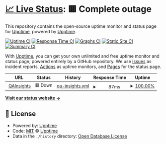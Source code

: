 # [📈 Live Status](https://upptime.github.io/upptime): <!--live status--> **🟥 Complete outage**

This repository contains the open-source uptime monitor and status page for [Upptime](https://upptime.js.org), powered by [Upptime](https://github.com/upptime/upptime).

[![Uptime CI](https://github.com/upptime/upptime/workflows/Uptime%20CI/badge.svg)](https://github.com/upptime/upptime/actions?query=workflow%3A%22Uptime+CI%22)
[![Response Time CI](https://github.com/upptime/upptime/workflows/Response%20Time%20CI/badge.svg)](https://github.com/upptime/upptime/actions?query=workflow%3A%22Response+Time+CI%22)
[![Graphs CI](https://github.com/upptime/upptime/workflows/Graphs%20CI/badge.svg)](https://github.com/upptime/upptime/actions?query=workflow%3A%22Graphs+CI%22)
[![Static Site CI](https://github.com/upptime/upptime/workflows/Static%20Site%20CI/badge.svg)](https://github.com/upptime/upptime/actions?query=workflow%3A%22Static+Site+CI%22)
[![Summary CI](https://github.com/upptime/upptime/workflows/Summary%20CI/badge.svg)](https://github.com/upptime/upptime/actions?query=workflow%3A%22Summary+CI%22)

With [Upptime](https://upptime.js.org), you can get your own unlimited and free uptime monitor and status page, powered entirely by a GitHub repository. We use [Issues](https://github.com/upptime/upptime/issues) as incident reports, [Actions](https://github.com/upptime/upptime/actions) as uptime monitors, and [Pages](https://upptime.github.io/upptime) for the status page.

<!--start: status pages-->
<!-- This summary is generated by Upptime (https://github.com/upptime/upptime) -->
<!-- Do not edit this manually, your changes will be overwritten -->
<!-- prettier-ignore -->
| URL | Status | History | Response Time | Uptime |
| --- | ------ | ------- | ------------- | ------ |
| <img alt="" src="https://favicons.githubusercontent.com/qainsights.com" height="13"> [QAInsights](https://qainsights.com) | 🟥 Down | [qa-insights.yml](https://github.com/QAInsights/QAInsights-Status-Check/commits/HEAD/history/qa-insights.yml) | <details><summary><img alt="Response time graph" src="./graphs/qa-insights/response-time-week.png" height="20"> 87ms</summary><br><a href="https://upptime.github.io/upptime/history/qa-insights"><img alt="Response time 178" src="https://img.shields.io/endpoint?url=https%3A%2F%2Fraw.githubusercontent.com%2FQAInsights%2FQAInsights-Status-Check%2FHEAD%2Fapi%2Fqa-insights%2Fresponse-time.json"></a><br><a href="https://upptime.github.io/upptime/history/qa-insights"><img alt="24-hour response time 108" src="https://img.shields.io/endpoint?url=https%3A%2F%2Fraw.githubusercontent.com%2FQAInsights%2FQAInsights-Status-Check%2FHEAD%2Fapi%2Fqa-insights%2Fresponse-time-day.json"></a><br><a href="https://upptime.github.io/upptime/history/qa-insights"><img alt="7-day response time 87" src="https://img.shields.io/endpoint?url=https%3A%2F%2Fraw.githubusercontent.com%2FQAInsights%2FQAInsights-Status-Check%2FHEAD%2Fapi%2Fqa-insights%2Fresponse-time-week.json"></a><br><a href="https://upptime.github.io/upptime/history/qa-insights"><img alt="30-day response time 83" src="https://img.shields.io/endpoint?url=https%3A%2F%2Fraw.githubusercontent.com%2FQAInsights%2FQAInsights-Status-Check%2FHEAD%2Fapi%2Fqa-insights%2Fresponse-time-month.json"></a><br><a href="https://upptime.github.io/upptime/history/qa-insights"><img alt="1-year response time 178" src="https://img.shields.io/endpoint?url=https%3A%2F%2Fraw.githubusercontent.com%2FQAInsights%2FQAInsights-Status-Check%2FHEAD%2Fapi%2Fqa-insights%2Fresponse-time-year.json"></a></details> | <details><summary><a href="https://upptime.github.io/upptime/history/qa-insights">100.00%</a></summary><a href="https://upptime.github.io/upptime/history/qa-insights"><img alt="All-time uptime 97.95%" src="https://img.shields.io/endpoint?url=https%3A%2F%2Fraw.githubusercontent.com%2FQAInsights%2FQAInsights-Status-Check%2FHEAD%2Fapi%2Fqa-insights%2Fuptime.json"></a><br><a href="https://upptime.github.io/upptime/history/qa-insights"><img alt="24-hour uptime 100.00%" src="https://img.shields.io/endpoint?url=https%3A%2F%2Fraw.githubusercontent.com%2FQAInsights%2FQAInsights-Status-Check%2FHEAD%2Fapi%2Fqa-insights%2Fuptime-day.json"></a><br><a href="https://upptime.github.io/upptime/history/qa-insights"><img alt="7-day uptime 100.00%" src="https://img.shields.io/endpoint?url=https%3A%2F%2Fraw.githubusercontent.com%2FQAInsights%2FQAInsights-Status-Check%2FHEAD%2Fapi%2Fqa-insights%2Fuptime-week.json"></a><br><a href="https://upptime.github.io/upptime/history/qa-insights"><img alt="30-day uptime 100.00%" src="https://img.shields.io/endpoint?url=https%3A%2F%2Fraw.githubusercontent.com%2FQAInsights%2FQAInsights-Status-Check%2FHEAD%2Fapi%2Fqa-insights%2Fuptime-month.json"></a><br><a href="https://upptime.github.io/upptime/history/qa-insights"><img alt="1-year uptime 97.95%" src="https://img.shields.io/endpoint?url=https%3A%2F%2Fraw.githubusercontent.com%2FQAInsights%2FQAInsights-Status-Check%2FHEAD%2Fapi%2Fqa-insights%2Fuptime-year.json"></a></details>

<!--end: status pages-->

[**Visit our status website →**](https://upptime.github.io/upptime)

## 📄 License

- Powered by: [Upptime](https://github.com/upptime/upptime)
- Code: [MIT](./LICENSE) © [Upptime](https://upptime.js.org)
- Data in the `./history` directory: [Open Database License](https://opendatacommons.org/licenses/odbl/1-0/)
